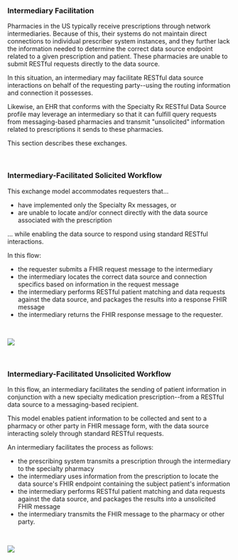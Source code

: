 ### Intermediary Facilitation

Pharmacies in the US typically receive prescriptions through network intermediaries. Because of this, their systems do not maintain direct connections to individual prescriber system instances, and they further lack the information needed to determine the correct data source endpoint related to a given prescription and patient. These pharmacies are unable to submit RESTful requests directly to the data source.

In this situation, an intermediary may facilitate RESTful data source interactions on behalf of the requesting party--using the routing information and connection it possesses. 

Likewise, an EHR that conforms with the Specialty Rx RESTful Data Source profile may leverage an intermediary so that it can fulfill query requests from messaging-based pharmacies and transmit "unsolicited" information related to prescriptions it sends to these pharmacies.

This section describes these exchanges. 

<br>

### Intermediary-Facilitated Solicited Workflow

This exchange model accommodates requesters that... 

- have implemented only the Specialty Rx messages, or
- are unable to locate and/or connect directly with the data source associated with the prescription

... while enabling the data source to respond using standard RESTful interactions.

In this flow: 

- the requester submits a FHIR request message to the intermediary
- the intermediary locates the correct data source and connection specifics based on information in the request message
- the intermediary performs RESTful patient matching and data requests against the data source, and packages the results into a response FHIR message
- the intermediary returns the FHIR response message to the requester.

<br>

<div><p>
  <img src="high-level-exchange-flow-solicited-facilitated-rest.png" style="float:none"> 
    </p>
</div>

<br>

### Intermediary-Facilitated Unsolicited Workflow

In this flow, an intermediary facilitates the sending of patient information in conjunction with a new specialty medication prescription--from a RESTful data source to a messaging-based recipient.

This model enables patient information to be collected and sent to a pharmacy or other party in FHIR message form, with the data source interacting solely through standard RESTful requests.

An intermediary facilitates the process as follows: 

- the prescribing system transmits a prescription through the intermediary to the specialty pharmacy
- the intermediary uses information from the prescription to locate the data source's FHIR endpoint containing the subject patient's information
- the intermediary performs RESTful patient matching and data requests against the data source, and packages the results into a unsolicited FHIR message
- the intermediary transmits the FHIR message to the pharmacy or other party.

<br>

<div><p>
  <img src="high-level-exchange-flow-unsolicited-facilitated-rest.png" style="float:none"> 
    </p>
</div>

<br>
